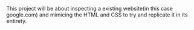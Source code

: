 This project will be about inspecting a existing website(in this case google.com) and mimicing the HTML and CSS to try and replicate it in its entirety.
